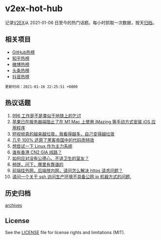 # v2ex-hot-hub

 记录[V2EX](https://www.v2ex.com/)从 2021-01-06 日至今的热门话题。每小时抓取一次数据，按天[归档](archives)。
 
 ## 相关项目

- [GitHub热榜](https://github.com/lonnyzhang423/github-hot-hub)
- [知乎热榜](https://github.com/lonnyzhang423/zhihu-hot-hub)
- [微博热榜](https://github.com/lonnyzhang423/weibo-hot-hub)
- [头条热榜](https://github.com/lonnyzhang423/toutiao-hot-hub)
- [抖音热榜](https://github.com/lonnyzhang423/douyin-hot-hub)


 `更新时间：2021-01-16 22:25:51 +0800`

## 热议话题

1. [996 工作是不是类似于地铁上的乞讨](https://www.v2ex.com/t/745439)
1. [苹果已在服务器端阻止了在 M1 Mac 上使用 iMazing 等手动方式安装 iOS 应用程序](https://www.v2ex.com/t/745449)
1. [短视频真的越来越垃圾，我看得越多，自己变得越垃圾](https://www.v2ex.com/t/745432)
1. [几乎 100% 还原了黑客帝国中的代码雨特效](https://www.v2ex.com/t/745451)
1. [想尝试一下 Linux 作为主力系统](https://www.v2ex.com/t/745492)
1. [谁有香港 CN2 GIA 线路？](https://www.v2ex.com/t/745382)
1. [如何应对没有公德心、不讲卫生的室友？](https://www.v2ex.com/t/745487)
1. [柿饼，问下，哪里有靠谱的](https://www.v2ex.com/t/745411)
1. [前端挂外网，后端放内网，请问怎么解决 https 请求问题？](https://www.v2ex.com/t/745385)
1. [请问一个关于 ssh 访问生产环境不具备公网 ip 机器方式的问题.](https://www.v2ex.com/t/745462)

## 历史归档

[archives](archives)

## License

See the [LICENSE](LICENSE) file for license rights and limitations (MIT).
